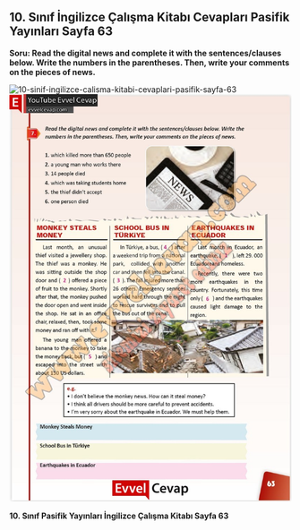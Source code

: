 ## 10. Sınıf İngilizce Çalışma Kitabı Cevapları Pasifik Yayınları Sayfa 63

**Soru: Read the digital news and complete it with the sentences/clauses below. Write the numbers in the parentheses. Then, write your comments on the pieces of news.**

![10-sinif-ingilizce-calisma-kitabi-cevaplari-pasifik-sayfa-63]()![10-sinif-ingilizce-calisma-kitabi-cevaplari-pasifik-sayfa-63](./image1.webp)

**10. Sınıf Pasifik Yayınları İngilizce Çalışma Kitabı Sayfa 63**